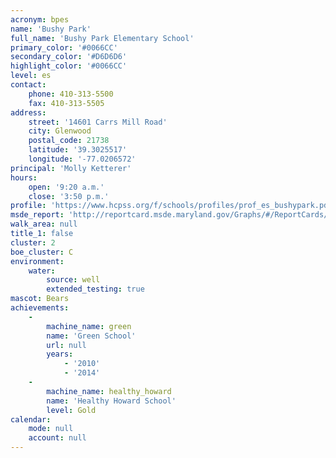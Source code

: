 ```yaml
---
acronym: bpes
name: 'Bushy Park'
full_name: 'Bushy Park Elementary School'
primary_color: '#0066CC'
secondary_color: '#D6D6D6'
highlight_color: '#0066CC'
level: es
contact:
    phone: 410-313-5500
    fax: 410-313-5505
address:
    street: '14601 Carrs Mill Road'
    city: Glenwood
    postal_code: 21738
    latitude: '39.3025517'
    longitude: '-77.0206572'
principal: 'Molly Ketterer'
hours:
    open: '9:20 a.m.'
    close: '3:50 p.m.'
profile: 'https://www.hcpss.org/f/schools/profiles/prof_es_bushypark.pdf'
msde_report: 'http://reportcard.msde.maryland.gov/Graphs/#/ReportCards/ReportCardSchool/1//1/13/0406/'
walk_area: null
title_1: false
cluster: 2
boe_cluster: C
environment:
    water:
        source: well
        extended_testing: true
mascot: Bears
achievements:
    -
        machine_name: green
        name: 'Green School'
        url: null
        years:
            - '2010'
            - '2014'
    -
        machine_name: healthy_howard
        name: 'Healthy Howard School'
        level: Gold
calendar:
    mode: null
    account: null
---
```

